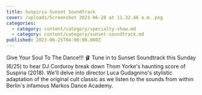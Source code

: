 ```yaml
---
title: Suspiria Sunset Soundtrack
cover: /uploads/Screenshot 2023-06-28 at 11.32.46 a.m..png
categories:
  - category: content/category/specialty-show.md
  - category: content/category/sunset-soundtrack.md
published: 2023-06-25T04:00:00.000Z
---
```


Give Your Soul To The Dance!!! 🩰 Tune in to Sunset Soundtrack this Sunday (6/25) to hear DJ Corduroy break down Thom Yorke's haunting score of Suspiria (2018). We'll delve into director Luca Gudagnino's stylistic adaptation of the original cult classic as we listen to the sounds from within Berlin's infamous Markos Dance Academy.
